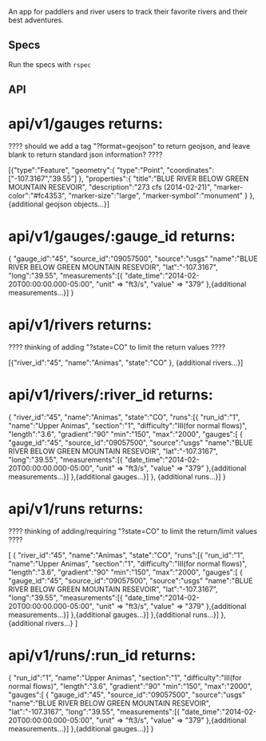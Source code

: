 An app for paddlers and river users to track their favorite rivers and their
best adventures.

## Specs
Run the specs with `rspec`

## API

# api/v1/gauges returns:
????  should we add a tag "?format=geojson" to return geojson, and leave blank to return standard json information? ????

[{"type":"Feature",
	"geometry":{
		"type":"Point",
		"coordinates":["-107.3167","39.55"]
		},
	"properties":{
		"title":"BLUE RIVER BELOW GREEN MOUNTAIN RESEVOIR",
		"description":"273 cfs (2014-02-21)",
		"marker-color":"#fc4353",
		"marker-size":"large",
		"marker-symbol":"monument"
		}
	},
	{additional geojson objects...}]

# api/v1/gauges/:gauge_id returns:

{
	"gauge_id":"45",
	"source_id":"09057500",
	"source":"usgs"
	"name":"BLUE RIVER BELOW GREEN MOUNTAIN RESEVOIR",
	"lat":"-107.3167",
	"long":"39.55",
	"measurements":[{
    "date_time":"2014-02-20T00:00:00.000-05:00",
    "unit" => "ft3/s",
    "value" => "379"
  },{additional measurements...}]
}

# api/v1/rivers returns:
???? thinking of adding "?state=CO" to limit the return values ????

[{"river_id":"45",
	"name":"Animas",
	"state":"CO"
	},
	{additional rivers...}]

# api/v1/rivers/:river_id returns:

{
	"river_id":"45",
	"name":"Animas",
	"state":"CO",
	"runs":[{
		"run_id":"1",
		"name":"Upper Animas",
		"section":"1",
		"difficulty":"III(for normal flows)",
		"length":"3.6",
		"gradient":"90"
		"min":"150",
		"max":"2000",
		"gauges":[
		{	"gauge_id":"45",
			"source_id":"09057500",
			"source":"usgs"
			"name":"BLUE RIVER BELOW GREEN MOUNTAIN RESEVOIR",
			"lat":"-107.3167",
			"long":"39.55",
			"measurements":[{
		    "date_time":"2014-02-20T00:00:00.000-05:00",
		    "unit" => "ft3/s",
		    "value" => "379"
		  },{additional measurements...}]
		},{additional gauges...}]
	},
	{additional runs...}]
}

# api/v1/runs returns:
???? thinking of adding/requiring "?state=CO" to limit the return/limit values ????

[
	{	"river_id":"45",
		"name":"Animas",
		"state":"CO",
		"runs":[{
			"run_id":"1",
			"name":"Upper Animas",
			"section":"1",
			"difficulty":"III(for normal flows)",
			"length":"3.6",
			"gradient":"90"
			"min":"150",
			"max":"2000",
			"gauges":[
			{	"gauge_id":"45",
				"source_id":"09057500",
				"source":"usgs"
				"name":"BLUE RIVER BELOW GREEN MOUNTAIN RESEVOIR",
				"lat":"-107.3167",
				"long":"39.55",
				"measurements":[{
			    "date_time":"2014-02-20T00:00:00.000-05:00",
			    "unit" => "ft3/s",
			    "value" => "379"
			  },{additional measurements...}]
			},{additional gauges...}]
		},{additional runs...}]
	},{additional rivers...}
]

# api/v1/runs/:run_id returns:

{
	"run_id":"1",
	"name":"Upper Animas",
	"section":"1",
	"difficulty":"III(for normal flows)",
	"length":"3.6",
	"gradient":"90"
	"min":"150",
	"max":"2000",
	"gauges":[
	{	"gauge_id":"45",
		"source_id":"09057500",
		"source":"usgs"
		"name":"BLUE RIVER BELOW GREEN MOUNTAIN RESEVOIR",
		"lat":"-107.3167",
		"long":"39.55",
		"measurements":[{
	    "date_time":"2014-02-20T00:00:00.000-05:00",
	    "unit" => "ft3/s",
	    "value" => "379"
	  },{additional measurements...}]
	},{additional gauges...}]
}
